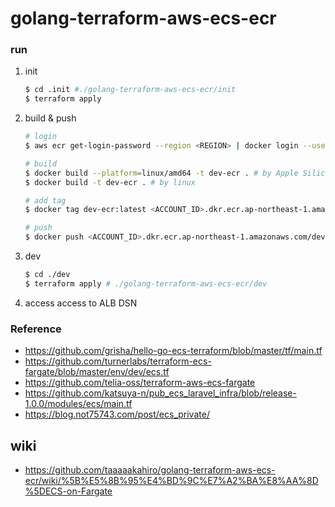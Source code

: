 # golang-terraform-aws-ecs-ecr

### run
1. init
    ```sh
    $ cd .init #./golang-terraform-aws-ecs-ecr/init
    $ terraform apply
    ```

2. build & push
    ```sh
    # login
    $ aws ecr get-login-password --region <REGION> | docker login --username AWS --password-stdin <ACCOUNT_ID>.dkr.ecr.ap-northeast-1.amazonaws.com

    # build
    $ docker build --platform=linux/amd64 -t dev-ecr . # by Apple Silicon
    $ docker build -t dev-ecr . # by linux

    # add tag
    $ docker tag dev-ecr:latest <ACCOUNT_ID>.dkr.ecr.ap-northeast-1.amazonaws.com/dev-ecr:latest

    # push
    $ docker push <ACCOUNT_ID>.dkr.ecr.ap-northeast-1.amazonaws.com/dev-ecr:latest
    ```

3. dev
    ```sh
    $ cd ./dev
    $ terraform apply # ./golang-terraform-aws-ecs-ecr/dev
    ```

4. access
    access to ALB DSN

### Reference
 - https://github.com/grisha/hello-go-ecs-terraform/blob/master/tf/main.tf  
 - https://github.com/turnerlabs/terraform-ecs-fargate/blob/master/env/dev/ecs.tf  
 - https://github.com/telia-oss/terraform-aws-ecs-fargate  
 - https://github.com/katsuya-n/pub_ecs_laravel_infra/blob/release-1.0.0/modules/ecs/main.tf
 - https://blog.not75743.com/post/ecs_private/

## wiki
- https://github.com/taaaaakahiro/golang-terraform-aws-ecs-ecr/wiki/%5B%E5%8B%95%E4%BD%9C%E7%A2%BA%E8%AA%8D%5DECS-on-Fargate